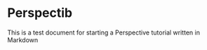 Perspectib
==========

This is a test document for starting a Perspective tutorial written in Markdown
